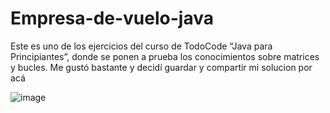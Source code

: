# Empresa-de-vuelo-java
Este es uno de los ejercicios del curso de TodoCode “Java para Principiantes”, donde se ponen a prueba los conocimientos sobre matrices y bucles. Me gustó bastante y decidí guardar y compartir mi solucion por acá

 ![image](https://github.com/TecnoZoni/Empresa-de-vuelo-java/assets/90013026/aa81a20f-3b63-47d2-9c94-9c9a47de5e08)
